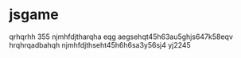 # jsgame
qrhqrhh
355
njmhfdjtharqha
eqg
aegsehqt45h63au5ghjs647k58eqv
hrqhrqadbahqh
njmhfdjthseht45h6h6sa3y56sj4
yj2245
